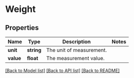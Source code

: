 # Weight

## Properties
Name | Type | Description | Notes
------------ | ------------- | ------------- | -------------
**unit** | **string** | The unit of measurement. | 
**value** | **float** | The measurement value. | 

[[Back to Model list]](../../README.md#documentation-for-models) [[Back to API list]](../../README.md#documentation-for-api-endpoints) [[Back to README]](../../README.md)

